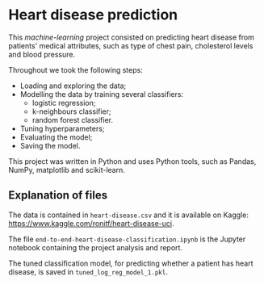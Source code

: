 # Heart disease prediction

This *machine-learning* project consisted on predicting heart disease from patients' medical attributes, such as type of chest pain, cholesterol levels and blood pressure.

Throughout we took the following steps:
- Loading and exploring the data;
- Modelling the data by training several classifiers:
  - logistic regression;
  - k-neighbours classifier;
  - random forest classifier.
- Tuning hyperparameters;
- Evaluating the model;
- Saving the model.

This project was written in Python and uses Python tools, such as Pandas, NumPy, matplotlib and scikit-learn.


## Explanation of files

The data is contained in `heart-disease.csv` and it is available on Kaggle: https://www.kaggle.com/ronitf/heart-disease-uci.

The file `end-to-end-heart-disease-classification.ipynb` is the Jupyter notebook containing the project analysis and report.

The tuned classification model, for predicting whether a patient has heart disease, is saved in `tuned_log_reg_model_1.pkl`.

